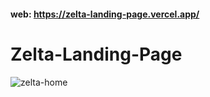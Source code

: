 #### web: https://zelta-landing-page.vercel.app/


# Zelta-Landing-Page

![zelta-home](https://github.com/user-attachments/assets/c6ed1cef-ef34-4392-8137-3a497027ee3f)
